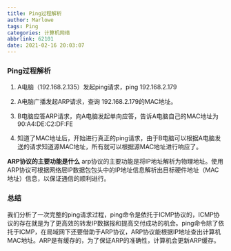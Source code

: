 ```yaml
---
title: Ping过程解析
author: Marlowe
tags: Ping
categories: 计算机网络
abbrlink: 62101
date: 2021-02-16 20:03:07
---
```


<!--more-->

### Ping过程解析

1. A电脑（192.168.2.135）发起ping请求，ping 192.168.2.179

2. A电脑广播发起ARP请求，查询 192.168.2.179的MAC地址。

3. B电脑应答ARP请求，向A电脑发起单向应答，告诉A电脑自己的MAC地址为90:A4:DE:C2:DF:FE

4. 知道了MAC地址后，开始进行真正的ping请求，由于B电脑可以根据A电脑发送的请求知道源MAC地址，所有就可以根据源MAC地址进行响应了。


**ARP协议的主要功能是什么**
arp协议的主要功能是将IP地址解析为物理地址。使用ARP协议可根据网络层IP数据包包头中的IP地址信息解析出目标硬件地址（MAC地址）信息，以保证通信的顺利进行。



### 总结

我们分析了一次完整的ping请求过程，ping命令是依托于ICMP协议的，ICMP协议的存在就是为了更高效的转发IP数据报和提高交付成功的机会。ping命令除了依托于ICMP，在局域网下还要借助于ARP协议，ARP协议能根据IP地址查出计算机MAC地址。ARP是有缓存的，为了保证ARP的准确性，计算机会更新ARP缓存。
